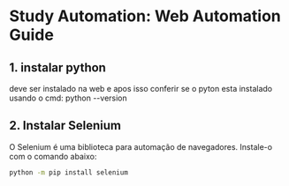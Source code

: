 # Study Automation: Web Automation Guide

## 1. instalar python 
deve ser instalado na web e apos isso conferir se o pyton esta instalado usando o cmd:
python --version 

## 2. Instalar Selenium
O Selenium é uma biblioteca para automação de navegadores. Instale-o com o comando abaixo:

````bash
python -m pip install selenium



